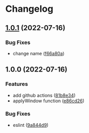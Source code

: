 # Changelog

## [1.0.1](https://github.com/jobo322/apodization/compare/v1.0.0...v1.0.1) (2022-07-16)


### Bug Fixes

* change name ([f66a80a](https://github.com/jobo322/apodization/commit/f66a80a7e5dbc5335273095c3ef0412cb53bfc6c))

## 1.0.0 (2022-07-16)


### Features

* add github actions ([81b8e34](https://github.com/jobo322/apodization/commit/81b8e34c014cfda5fb8156dd36f7c4ae6b24791a))
* applyWindow function ([e86cd26](https://github.com/jobo322/apodization/commit/e86cd26c4fb59821fa26584f6288de06a6a45228))


### Bug Fixes

* eslint ([9a844d9](https://github.com/jobo322/apodization/commit/9a844d974de094780de7797960cdf0b42e444eac))
